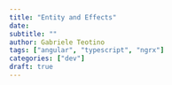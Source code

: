 ```yaml
---
title: "Entity and Effects"
date:
subtitle: ""
author: Gabriele Teotino
tags: ["angular", "typescript", "ngrx"]
categories: ["dev"]
draft: true
---
```

